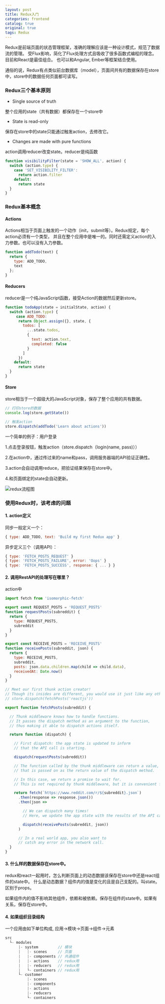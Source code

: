 ```yaml
---
layout: post
title: Redux入门
categories: frontend
catalog: true
original: true
tags: Redux
---
```


Redux是前端页面的状态管理框架，准确的理解应该是一种设计模式，规范了数据流的管理。
受Flux影响，简化了Flux处理方式且吸收了很多函数式编程的理念。目前和React是最佳组合。
也可以和Angular, Ember等框架结合使用。

通俗的说，Redux有点类似前台数据库（model），页面间共有的数据保存在store中，store中的数据任何页面都可读写。

### Redux三个基本原则
* Single source of truth

>
整个应用的state（共有数据）都保存在一个store中

* State is read-only

>
保存在store中的state只能通过触发action，去修改它。

* Changes are made with pure functions

>
action调用reducer改变state。reducer是纯函数

```js
function visibilityFilter(state = 'SHOW_ALL', action) {
  switch (action.type) {
    case 'SET_VISIBILITY_FILTER':
      return action.filter
    default:
      return state
  }
}
```

### Redux基本概念

#### Actions
Actions相当于页面上触发的一个动作（init，submit等）。Redux规定，每个action必须有一个类型，
并且在整个应用中是唯一的。同时还需定义action的入力参数。也可以没有入力参数。

```js
function addTodo(text) {
  return {
    type: ADD_TODO,
    text
  };
}
```

#### Reducers
reducer是一个纯JavaScript函数，接受Action的数据然后更新store。

```js
function todoApp(state = initialState, action) {
  switch (action.type) {
     case ADD_TODO:
      return Object.assign({}, state, {
        todos: [
          ...state.todos,
          {
            text: action.text,
            completed: false
          }
        ]
      })
    default:
      return state
  }
}
```

#### Store
store相当于一个超级大的JavaScript对象，保存了整个应用的共有数据。

```js
// 打印store的数据
console.log(store.getState())

// 触发action
store.dispatch(addTodo('Learn about actions'))
```

一个简单的例子：用户登录

1.点击登录按钮，触发action（store.dispatch（login(name, pass)））

2.在action中，通过传过来的name和pass，调用服务器端的API验证正确性。

3.action会自动调用reduce，把验证结果保存在store中。

4.和页面绑定的state会自动更新。

![redux流程图](/static/images/frontend/redux.jpg)

### 使用Redux时，该考虑的问题
#### 1. action定义
同步一般定义一个：

```js
{ type: ADD_TODO, text: 'Build my first Redux app' }
```

异步定义三个（调用API）：

```js
{ type: 'FETCH_POSTS_REQUEST' }
{ type: 'FETCH_POSTS_FAILURE', error: 'Oops' }
{ type: 'FETCH_POSTS_SUCCESS', response: { ... } }
```

#### 2. 调用RestAPI的处理写在哪里？
action中

```js
import fetch from 'isomorphic-fetch'

export const REQUEST_POSTS = 'REQUEST_POSTS'
function requestPosts(subreddit) {
  return {
    type: REQUEST_POSTS,
    subreddit
  }
}

export const RECEIVE_POSTS = 'RECEIVE_POSTS'
function receivePosts(subreddit, json) {
  return {
    type: RECEIVE_POSTS,
    subreddit,
    posts: json.data.children.map(child => child.data),
    receivedAt: Date.now()
  }
}

// Meet our first thunk action creator!
// Though its insides are different, you would use it just like any other action creator:
// store.dispatch(fetchPosts('reactjs'))

export function fetchPosts(subreddit) {

  // Thunk middleware knows how to handle functions.
  // It passes the dispatch method as an argument to the function,
  // thus making it able to dispatch actions itself.

  return function (dispatch) {

    // First dispatch: the app state is updated to inform
    // that the API call is starting.

    dispatch(requestPosts(subreddit))

    // The function called by the thunk middleware can return a value,
    // that is passed on as the return value of the dispatch method.

    // In this case, we return a promise to wait for.
    // This is not required by thunk middleware, but it is convenient for us.

    return fetch(`https://www.reddit.com/r/${subreddit}.json`)
      .then(response => response.json())
      .then(json =>

        // We can dispatch many times!
        // Here, we update the app state with the results of the API call.

        dispatch(receivePosts(subreddit, json))
      )

      // In a real world app, you also want to
      // catch any error in the network call.
  }
}
```

#### 3. 什么样的数据保存在store中。
redux和react一起用时，怎么判断页面上的动态数据该保存在store中还是react组件的state中。
什么是动态数据？组件内的值是变化的且是自己支配的。叫state。区别于props。

如果组件内的值不影响其他组件，依赖和被依赖。保存在组件的state中。如果有关系，保存在store中。


#### 4. 如果组织目录结构
一个应用由如下单位构成,
应用->模块->页面->组件->元素

```js
src
  └- modules
      |- system         // 模块
      |   |- scenes     // 页面
      |   |- components // 共通组件
      |   |- actions    // redux用
      |   |- reducers   // redux用
      |   └- containers // redux用
      └- customer
          |- scenes
          |- components
          |- actions
          |- reducers
          └- containers
```



